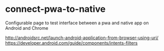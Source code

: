 # connect-pwa-to-native
Configurable page to test interface between a pwa and native app on Android and Chrome

http://androidsrc.net/launch-android-application-from-browser-using-uri/
https://developer.android.com/guide/components/intents-filters